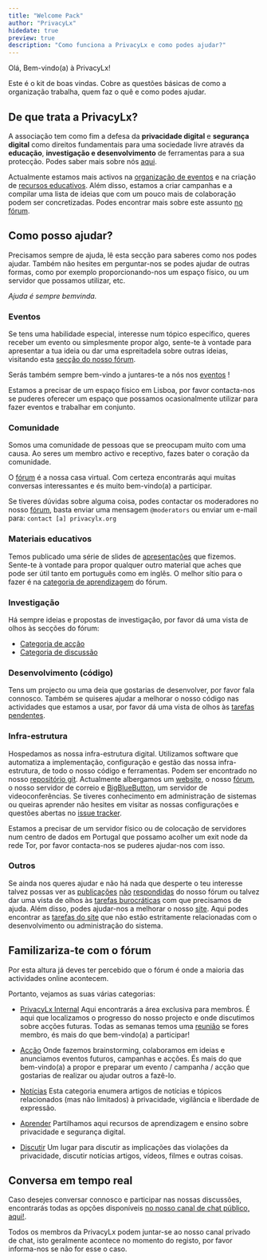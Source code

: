 ```yaml
---
title: "Welcome Pack"
author: "PrivacyLx"
hidedate: true
preview: true
description: "Como funciona a PrivacyLx e como podes ajudar?"
---
```


Olá, Bem-vindo(a) à PrivacyLx!

Este é o kit de boas vindas. Cobre as questões básicas de como a organização trabalha, quem faz o quê e como podes ajudar.

## De que trata a PrivacyLx?

A associação tem como fim a defesa da **privacidade digital** e **segurança digital** como direitos fundamentais para uma sociedade livre através da **educação**, **investigação e desenvolvimento** de ferramentas para a sua protecção. Podes saber mais sobre nós [aqui](/about/about-us).

Actualmente estamos mais activos na [organização de eventos](/events/) e na criação de [recursos educativos](/resources/).
Além disso, estamos a criar campanhas e a compilar uma lista de ideias que com um pouco mais de colaboração podem ser concretizadas. Podes encontrar mais sobre este assunto [no fórum](https://cafe.privacylx.org/c/action/5).

## Como posso ajudar?

Precisamos sempre de ajuda, lê esta secção para saberes como nos podes ajudar. Também não hesites em perguntar-nos se podes ajudar de outras formas, como por exemplo proporcionando-nos um espaço físico, ou um servidor que possamos utilizar, etc.

*Ajuda é sempre bemvinda.*

### Eventos

Se tens uma habilidade especial, interesse num tópico específico, queres receber um evento ou simplesmente propor algo, sente-te à vontade para apresentar a tua ideia ou dar uma espreitadela sobre outras ideias, visitando esta [secção do nosso fórum](https://cafe.privacylx.org/c/action/5).

Serás também sempre bem-vindo a juntares-te a nós nos [eventos](/events/) !

Estamos a precisar de um espaço físico em Lisboa, por favor contacta-nos se puderes oferecer um espaço que possamos ocasionalmente utilizar para fazer eventos e trabalhar em conjunto.

### Comunidade

Somos uma comunidade de pessoas que se preocupam muito com uma causa. Ao seres um membro activo e receptivo, fazes bater o coração da comunidade.

O [fórum](https://cafe.privacylx.org) é a nossa casa virtual. Com certeza encontrarás aqui muitas conversas interessantes e és muito bem-vindo(a) a participar.

Se tiveres dúvidas sobre alguma coisa, podes contactar os moderadores no nosso [fórum](https://cafe.privacylx.org), basta enviar uma mensagem `@moderators` ou enviar um e-mail para: `contact [a] privacylx.org`

### Materiais educativos

Temos publicado uma série de slides de [apresentações](/resources/) que fizemos. Sente-te à vontade para propor qualquer outro material que aches que pode ser útil tanto em português como em inglês. O melhor sítio para o fazer é na [categoria de aprendizagem](https://cafe.privacylx.org/c/learn/13) do fórum.

### Investigação

Há sempre ideias e propostas de investigação, por favor dá uma vista de olhos às secções do fórum:

- [Categoria de acção](https://cafe.privacylx.org/c/action/5)
- [Categoria de discussão](https://cafe.privacylx.org/c/discuss-privacy/15)

### Desenvolvimento (código)

Tens um projecto ou uma deia que gostarias de desenvolver, por favor fala connosco. Também se quiseres ajudar a melhorar o nosso código nas actividades que estamos a usar, por favor dá uma vista de olhos às [tarefas pendentes](https://github.com/PrivacyLx/privacylx-issue-tracker/issues).

### Infra-estrutura

Hospedamos as nossa infra-estrutura digital. Utilizamos software que automatiza a implementação,
configuração e gestão das nossa infra-estrutura, de todo o nosso código e ferramentas. Podem ser encontrado no nosso [repositório git](https://github.com/PrivacyLx/devops). Actualmente albergamos um [website](/), o nosso [fórum](https://cafe.privacylx.org/), o nosso servidor de correio e [BigBlueButton](https://bbb.privacylx.org), um servidor de videoconferências. Se tiveres conhecimento em administração de sistemas ou queiras aprender não hesites em visitar as nossas configurações e questões abertas no [issue tracker](https://github.com/privacylx/privacylx-issue-tracker).

Estamos a precisar de um servidor físico ou de colocação de servidores num centro de dados em
Portugal que possamo acolher um exit node da rede Tor, por favor contacta-nos se puderes ajudar-nos com isso.

### Outros

Se ainda nos queres ajudar e não há nada que desperte o teu interesse talvez
possas ver as [publicações](https://cafe.privacylx.org/c/learn/13?max_posts=1)
[não](https://cafe.privacylx.org/c/discuss-privacy/15?max_posts=1)
[respondidas](https://cafe.privacylx.org/c/action/5?max_posts=1) do nosso fórum ou
talvez dar uma vista de olhos às [tarefas burocráticas](https://github.com/PrivacyLx/privacylx-issue-tracker/issues?q=is%3Aissue+is%3Aopen+label%3Abureaucracy)
com que precisamos de ajuda. Além disso, podes ajudar-nos a melhorar o nosso [site](/). Aqui podes encontrar as [tarefas do site](https://github.com/PrivacyLx/privacylx-issue-tracker/issues?q=is%3Aissue+is%3Aopen+label%3Awebsite) que não estão estritamente relacionadas com o desenvolvimento ou administração do sistema.

## Familizariza-te com o fórum

Por esta altura já deves ter percebido que o fórum é onde a maioria das actividades online acontecem.

Portanto, vejamos as suas várias categorias:

- [PrivacyLx Internal](https://cafe.privacylx.org/c/privacylx-internal/7/l/latest?board=default)
Aqui encontrarás a área exclusiva para membros. É aqui que localizamos o progresso do nosso projecto e onde discutimos sobre acções futuras. Todas as semanas temos uma [reunião](https://cafe.privacylx.org/t/saturdays-6pm-weelky-updates-meeting/283/1)
se fores membro, és mais do que bem-vindo(a) a participar!

- [Acção](https://cafe.privacylx.org/c/discuss-privacy/5)
Onde fazemos brainstorming, colaboramos em ideias e anunciamos eventos futuros,
campanhas e acções. És mais do que bem-vindo(a) a propor e preparar um evento / campanha / acção que gostarias de realizar ou ajudar outros a fazê-lo.

- [Notícias](https://cafe.privacylx.org/c/news/35)
Esta categoria enumera artigos de notícias e tópicos relacionados (mas não limitados) à
privacidade, vigilância e liberdade de expressão.

- [Aprender](https://cafe.privacylx.org/c/learn/13)
Partilhamos aqui recursos de aprendizagem e ensino sobre privacidade e segurança digital.

- [Discutir](https://cafe.privacylx.org/c/discuss-privacy/15)
Um lugar para discutir as implicações das violações da privacidade, discutir notícias
artigos, vídeos, filmes e outras coisas.

## Conversa em tempo real

Caso desejes conversar connosco e participar nas nossas discussões, encontrarás todas as opções disponíveis [no nosso canal de chat público, aqui!](/community/).

Todos os membros da PrivacyLx podem juntar-se ao nosso canal privado de chat, isto geralmente acontece no momento do registo, por favor informa-nos se não for esse o caso.
